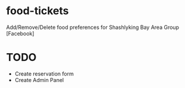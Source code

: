 food-tickets
============
Add/Remove/Delete food preferences for Shashlyking Bay Area Group [Facebook] 

TODO
============
- Create reservation form
- Create Admin Panel

